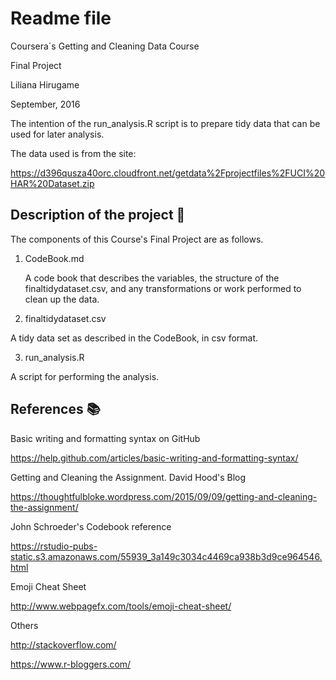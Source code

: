 # Readme file
Coursera´s Getting and Cleaning Data Course

Final Project

Liliana Hirugame

September, 2016

The intention of the run_analysis.R script is to prepare tidy data that can be used for later analysis.

The data used is from the site: 

https://d396qusza40orc.cloudfront.net/getdata%2Fprojectfiles%2FUCI%20HAR%20Dataset.zip

## Description of the project  :pushpin:

The components of this Course's Final Project are as follows.

1) CodeBook.md

   A code book that describes the variables, the structure of the finaltidydataset.csv, and any transformations or work performed to clean up the data. 

2) finaltidydataset.csv 

  A tidy data set as described in the CodeBook, in csv format.

3) run_analysis.R 

  A script for performing the analysis.

## References   :books:

Basic writing and formatting syntax on GitHub

https://help.github.com/articles/basic-writing-and-formatting-syntax/

Getting and Cleaning the Assignment. David Hood's Blog

https://thoughtfulbloke.wordpress.com/2015/09/09/getting-and-cleaning-the-assignment/

John Schroeder's Codebook reference

https://rstudio-pubs-static.s3.amazonaws.com/55939_3a149c3034c4469ca938b3d9ce964546.html

Emoji Cheat Sheet

http://www.webpagefx.com/tools/emoji-cheat-sheet/

Others

http://stackoverflow.com/

https://www.r-bloggers.com/

